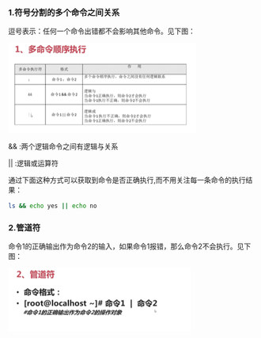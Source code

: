 ### 1.符号分割的多个命令之间关系
逗号表示：任何一个命令出错都不会影响其他命令。见下图：

![](./images/se.PNG)

&& :两个逻辑命令之间有逻辑与关系

|| :逻辑或运算符

通过下面这种方式可以获取到命令是否正确执行,而不用关注每一条命令的执行结果：
```bash
ls && echo yes || echo no
```


### 2.管道符
命令1的正确输出作为命令2的输入，如果命令1报错，那么命令2不会执行。见下图：

![](./images/pipe.PNG)